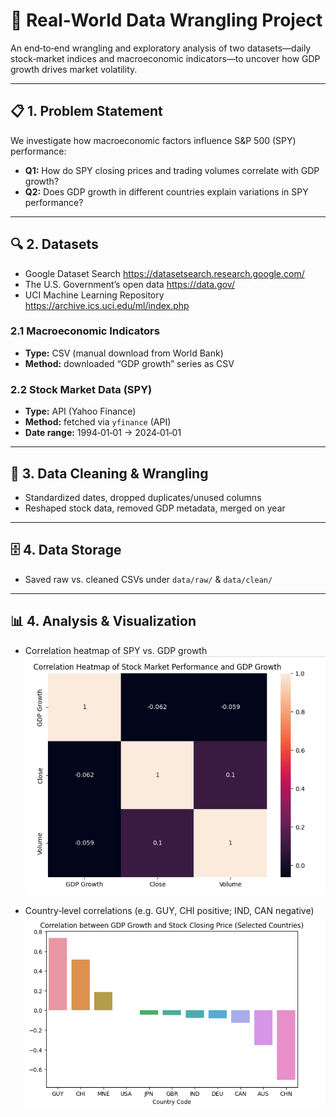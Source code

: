 # 🚀 Real‑World Data Wrangling Project

An end‑to‑end wrangling and exploratory analysis of two datasets—daily stock‑market indices and macroeconomic indicators—to uncover how GDP growth drives market volatility.

---

## 📋 1. Problem Statement

We investigate how macroeconomic factors influence S&P 500 (SPY) performance:

- **Q1:** How do SPY closing prices and trading volumes correlate with GDP growth?  
- **Q2:** Does GDP growth in different countries explain variations in SPY performance?

---

##  🔍 2. Datasets

- Google Dataset Search https://datasetsearch.research.google.com/
- The U.S. Government’s open data https://data.gov/
- UCI Machine Learning Repository https://archive.ics.uci.edu/ml/index.php

### 2.1 Macroeconomic Indicators  
- **Type:** CSV (manual download from World Bank)  
- **Method:** downloaded “GDP growth” series as CSV  

### 2.2 Stock Market Data (SPY)  
- **Type:** API (Yahoo Finance)  
- **Method:** fetched via `yfinance` (API)  
- **Date range:** 1994‑01‑01 → 2024‑01‑01
   
---

##  🧹 3. Data Cleaning & Wrangling 
   - Standardized dates, dropped duplicates/unused columns  
   - Reshaped stock data, removed GDP metadata, merged on year
     
---

## 🗄️ 4. Data Storage   
   - Saved raw vs. cleaned CSVs under `data/raw/` & `data/clean/`
     
---

## 📊 4. Analysis & Visualization
   - Correlation heatmap of SPY vs. GDP growth
     ![Correlation Heatmap](Images/corr_heatmap.png)  

   - Country‑level correlations (e.g. GUY, CHI positive; IND, CAN negative)
      ![Correlation Heatmap](Images/coun_heatmap.png)  



